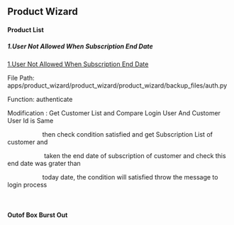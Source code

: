 ## Product Wizard
<h4><b> Product List </b></h4>
<h5><b>1.User Not Allowed When Subscription End Date </b></h5>
<a href="#1.User Not Allowed When Subscription End Date ">1.User Not Allowed When Subscription End Date </a>
<p> File Path: apps/product_wizard/product_wizard/product_wizard/backup_files/auth.py </p>
<p> Function: authenticate </p>
<div id="1.User Not Allowed When Subscription End Date ">
<p> Modification : Get Customer List and Compare Login User And Customer User Id is Same </p>
<p>&nbsp;&nbsp;&nbsp; &nbsp;&nbsp;&nbsp;&nbsp;&nbsp;&nbsp;&nbsp;&nbsp;&nbsp; &nbsp;&nbsp;&nbsp;&nbsp;&nbsp;&nbsp;then check condition satisfied and get Subscription List of customer and <p>
<p>&nbsp;&nbsp;&nbsp; &nbsp;&nbsp;&nbsp;&nbsp;&nbsp;&nbsp;&nbsp;&nbsp;&nbsp; &nbsp;&nbsp;&nbsp; &nbsp;&nbsp;&nbsp;taken the end date of subscription of customer and check this end date was grater than<p>
<p>&nbsp;&nbsp;&nbsp; &nbsp;&nbsp;&nbsp;&nbsp;&nbsp;&nbsp;&nbsp;&nbsp;&nbsp; &nbsp;&nbsp;&nbsp;&nbsp;&nbsp;&nbsp;today date, the condition will satisfied throw the message to login process <p>
</div>
<br>
<h4><b> Outof Box Burst Out</b></h4>
